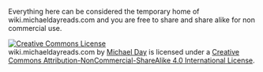 Everything here can be considered the temporary home of wiki.michaeldayreads.com and you are free to share and share alike for non commercial use.

<a rel="license" href="http://creativecommons.org/licenses/by-nc-sa/4.0/"><img alt="Creative Commons License" style="border-width:0" src="https://i.creativecommons.org/l/by-nc-sa/4.0/88x31.png" /></a><br /><span xmlns:dct="http://purl.org/dc/terms/" property="dct:title">wiki.michaeldayreads.com</span> by <a xmlns:cc="http://creativecommons.org/ns#" href="michaeldayreads.com" property="cc:attributionName" rel="cc:attributionURL">Michael Day</a> is licensed under a <a rel="license" href="http://creativecommons.org/licenses/by-nc-sa/4.0/">Creative Commons Attribution-NonCommercial-ShareAlike 4.0 International License</a>.